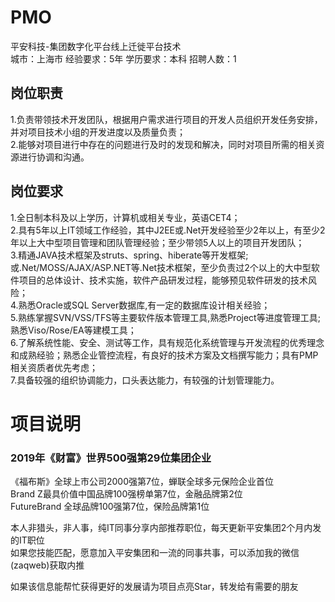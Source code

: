 # PMO
平安科技-集团数字化平台线上迁徙平台技术  
城市：上海市 经验要求：5年 学历要求：本科  招聘人数：1

## 岗位职责
1.负责带领技术开发团队，根据用户需求进行项目的开发人员组织开发任务安排，并对项目技术小组的开发进度以及质量负责；   
2.能够对项目进行中存在的问题进行及时的发现和解决，同时对项目所需的相关资源进行协调和沟通。

## 岗位要求
1.全日制本科及以上学历，计算机或相关专业，英语CET4；   
2.具有5年以上IT领域工作经验，其中J2EE或.Net开发经验至少2年以上，有至少2年以上大中型项目管理和团队管理经验；至少带领5人以上的项目开发团队；   
3.精通JAVA技术框架及struts、spring、hiberate等开发框架;或.Net/MOSS/AJAX/ASP.NET等.Net技术框架，至少负责过2个以上的大中型软件项目的总体设计、技术实施，软件产品研发过程，能够预见软件研发的技术风险；   
4.熟悉Oracle或SQL Server数据库,有一定的数据库设计相关经验；   
5.熟练掌握SVN/VSS/TFS等主要软件版本管理工具,熟悉Project等进度管理工具;熟悉Viso/Rose/EA等建模工具；   
6.了解系统性能、安全、测试等工作，具有规范化系统管理与开发流程的优秀理念和成熟经验；熟悉企业管控流程，有良好的技术方案及文档撰写能力；具有PMP相关资质者优先考虑；   
7.具备较强的组织协调能力，口头表达能力，有较强的计划管理能力。

# 项目说明

### 2019年《财富》世界500强第29位集团企业
《福布斯》全球上市公司2000强第7位，蝉联全球多元保险企业首位  
Brand Z最具价值中国品牌100强榜单第7位，金融品牌第2位  
FutureBrand 全球品牌100强第7位，保险品牌第1位

本人非猎头，非人事，纯IT同事分享内部推荐职位，每天更新平安集团2个月内发的IT职位  
如果您技能匹配，愿意加入平安集团和一流的同事共事，可以添加我的微信(zaqweb)获取内推 

如果该信息能帮忙获得更好的发展请为项目点亮Star，转发给有需要的朋友




